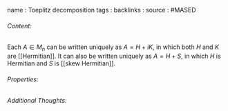name : Toeplitz decomposition
tags : 
backlinks : 
source : #MASED 

###### Content:
Each $A \in M_n$ can be written uniquely as $A = H+iK$, in which both $H$ and $K$ are [[Hermitian]]. It can also be written uniquely as $A = H+S$, in which $H$ is Hermitian and $S$ is [[skew Hermitian]].

###### Properties:


###### Additional Thoughts:
